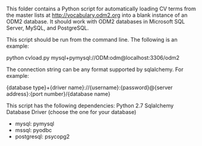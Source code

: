 This folder contains a Python script for automatically loading CV terms from the master lists at http://vocabulary.odm2.org into a blank instance of an ODM2 database. It should work with ODM2 databases in Microsoft SQL Server, MySQL, and PostgreSQL. 

This script should be run from the command line.  The following is an example:

python cvload.py mysql+pymysql://ODM:odm@localhost:3306/odm2

The connection string can be any format supported by sqlalchemy.  For example: 

{database type}+{driver name}://{username}:{password}@{server address}:{port number}/{database name}

This script has the following dependencies:
Python 2.7 
Sqlalchemy
Database Driver (choose the one for your database)
* mysql: pymysql 
* mssql: pyodbc
* postgresql: psycopg2
